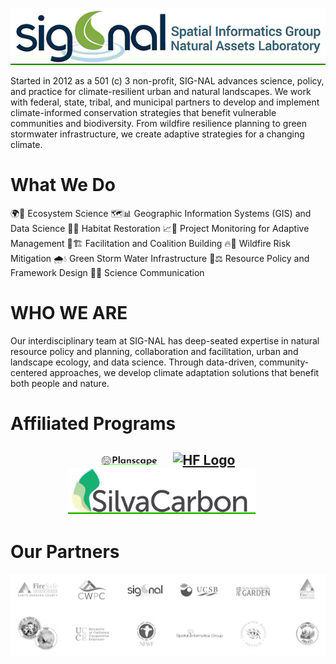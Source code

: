 ![Banner](https://github.com/SIG-NAL-DS/.github/blob/main/profile/signal_long.png)


Started in 2012 as a 501 (c) 3 non-profit, SIG-NAL advances science, policy, and practice for climate-resilient urban and natural landscapes. We work with federal, state, tribal, and municipal partners to develop and implement climate-informed conservation strategies that benefit vulnerable communities and biodiversity. From wildfire resilience planning to green stormwater infrastructure, we create adaptive strategies for a changing climate.

# **What We Do**

🌍🌱 Ecosystem Science
🗺️📊 Geographic Information Systems (GIS) and Data Science
🌿🔧 Habitat Restoration
📈🔄 Project Monitoring for Adaptive Management
🤝🏗️ Facilitation and Coalition Building
🔥🚒 Wildfire Risk Mitigation
🌧️💧 Green Storm Water Infrastructure
📜⚖️ Resource Policy and Framework Design
🧪📢 Science Communication

# **WHO WE ARE**

Our interdisciplinary team at SIG-NAL has deep-seated expertise in natural resource policy and planning, collaboration and facilitation, urban and landscape ecology, and data science. Through data-driven, community-centered approaches, we develop climate adaptation solutions that benefit both people and nature.

# **Affiliated Programs**

<h2 align="center">
<a href="https://www.planscape.org/"><img src="https://github.com/SIG-NAL-DS/.github/blob/main/profile/pslogo.png" alt="Planscape" style="width: 90px; margin-right: 20px;"/></a>
<a href="https://experience.arcgis.com/experience/e850109f349e4539b1dd2cb3b3e62b5c/?draft=true"><img src="https://raw.githubusercontent.com/romero61/romero61.github.io/main/img/rwmp-logo-final.png" alt="HF Logo" style="width: 125px;" /></a>
<img src="https://github.com/SIG-NAL-DS/.github/blob/main/profile/silva.png" alt="romero61.github.io" style="width: 300px; margin-right: 20px;"/></a>

  
</h2>

# **Our Partners**

![partners](https://github.com/SIG-NAL-DS/.github/blob/main/profile/partners.png)

